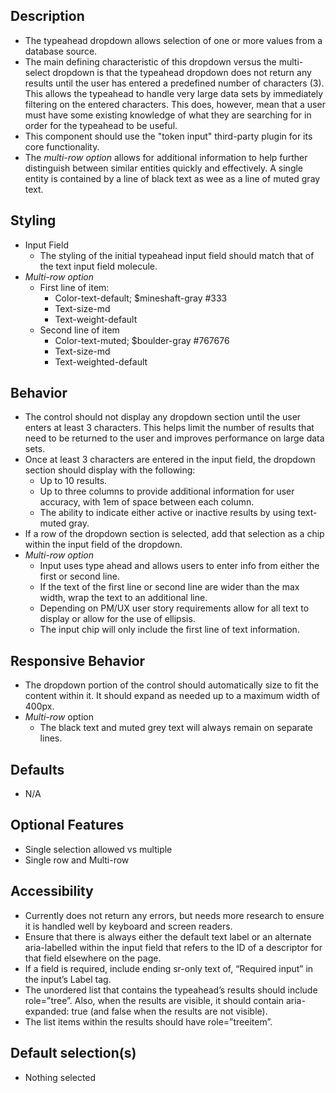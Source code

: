 ## Description
- The typeahead dropdown allows selection of one or more values from a database source. 
- The main defining characteristic of this dropdown versus the multi-select dropdown is that the typeahead dropdown does not return any results until the user has entered a predefined number of characters (3). This allows the typeahead to handle very large data sets by immediately filtering on the entered characters. This does, however, mean that a user must have some existing knowledge of what they are searching for in order for the typeahead to be useful.
- This component should use the "token input" third-party plugin for its core functionality. 
- The _multi-row option_ allows for additional information to help further distinguish between similar entities quickly and effectively. A single entity is contained by a line of black text as wee as a line of muted gray text. 

## Styling
- Input Field
  - The styling of the initial typeahead input field should match that of the text input field molecule. 
- _Multi-row option_
	- First line of item:
		- Color-text-default; $mineshaft-gray #333
		- Text-size-md
		- Text-weight-default
	- Second line of item
		- Color-text-muted; $boulder-gray #767676
		- Text-size-md
		- Text-weighted-default


## Behavior
- The control should not display any dropdown section until the user enters at least 3 characters. This helps limit the number of results that need to be returned to the user and improves performance on large data sets. 
- Once at least 3 characters are entered in the input field, the dropdown section should display with the following:
  - Up to 10 results.
  - Up to three columns to provide additional information for user accuracy, with 1em  of space between each column. 
  - The ability to indicate either active or inactive results by using text-muted gray.
- If a row of the dropdown section is selected, add that selection as a chip within the input field of the dropdown.
- _Multi-row option_
	- Input uses type ahead and allows users to enter info from either the first or second line.
	- If the text of the first line or second line are wider than the max width, wrap the text to an additional line. 
	- Depending on PM/UX user story requirements allow for all text to display or allow for the use of ellipsis.
	- The input chip will only include the first line of text information.


## Responsive Behavior
- The dropdown portion of the control should automatically size to fit the content within it. It should expand as needed up to a maximum width of 400px.
- _Multi-row_ option
	- The black text and muted grey text will always remain on separate lines. 

## Defaults
- N/A

## Optional Features
- Single selection allowed vs multiple
- Single row and Multi-row

## Accessibility
- Currently does not return any errors, but needs more research to ensure it is handled well by keyboard and screen readers.
- Ensure that there is always either the default text label or an alternate aria-labelled within the input field that refers to the ID of a descriptor for that field elsewhere on the page. 
- If a field is required, include ending sr-only text of, “Required input” in the input’s Label tag. 
- The unordered list that contains the typeahead’s results should include role=”tree”. Also, when the results are visible, it should contain aria-expanded: true (and false when the results are not visible).
- The list items within the results should have role=”treeitem”. 


## Default selection(s)
- Nothing selected